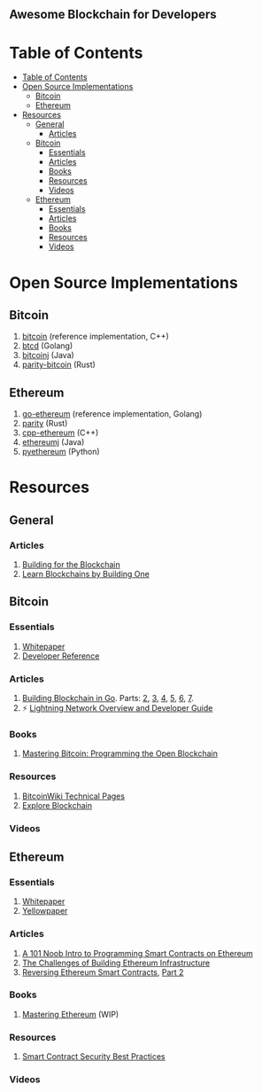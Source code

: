## Awesome Blockchain for Developers

Table of Contents
=================
   * [Table of Contents](#table-of-contents)
   * [Open Source Implementations](#open-source-implementations)
      * [Bitcoin](#bitcoin)
      * [Ethereum](#ethereum)
   * [Resources](#resources)
      * [General](#general)
         * [Articles](#articles)
      * [Bitcoin](#bitcoin-1)
         * [Essentials](#essentials)
         * [Articles](#articles-1)
         * [Books](#books)
         * [Resources](#resources-1)
         * [Videos](#videos)
      * [Ethereum](#ethereum-1)
         * [Essentials](#essentials-1)
         * [Articles](#articles-2)
         * [Books](#books-1)
         * [Resources](#resources-2)
         * [Videos](#videos-1)

# Open Source Implementations
## Bitcoin
1. [bitcoin](https://github.com/bitcoin/bitcoin) (reference implementation, C++)
1. [btcd](https://github.com/btcsuite/btcd) (Golang)
1. [bitcoinj](https://github.com/bitcoinj/bitcoinj) (Java)
1. [parity-bitcoin](https://github.com/paritytech/parity-bitcoin) (Rust)

## Ethereum
1. [go-ethereum](https://github.com/ethereum/go-ethereum) (reference implementation, Golang)
1. [parity](https://github.com/paritytech/parity) (Rust)
1. [cpp-ethereum](https://github.com/ethereum/cpp-ethereum) (C++)
1. [ethereumj](https://github.com/ethereum/ethereumj) (Java)
1. [pyethereum](https://github.com/ethereum/pyethereum) (Python)


# Resources
## General
### Articles
1. [Building for the Blockchain](https://blog.ycombinator.com/building-for-the-blockchain/)
1. [Learn Blockchains by Building One](https://hackernoon.com/learn-blockchains-by-building-one-117428612f46)

## Bitcoin
### Essentials
1. [Whitepaper](https://bitcoin.org/bitcoin.pdf)
2. [Developer Reference](https://github.com/minium/Bitcoin-Spec/blob/master/Bitcoin.pdf)

### Articles
1. [Building Blockchain in Go](https://jeiwan.cc/posts/building-blockchain-in-go-part-1/). Parts: [2](https://jeiwan.cc/posts/building-blockchain-in-go-part-2/), [3](https://jeiwan.cc/posts/building-blockchain-in-go-part-3/), [4](https://jeiwan.cc/posts/building-blockchain-in-go-part-4/), [5](https://jeiwan.cc/posts/building-blockchain-in-go-part-5/), [6](https://jeiwan.cc/posts/building-blockchain-in-go-part-6/), [7](https://jeiwan.cc/posts/building-blockchain-in-go-part-7/).
1. :zap: [Lightning Network Overview and Developer Guide](http://dev.lightning.community/overview/)


### Books
1. [Mastering Bitcoin: Programming the Open Blockchain](https://www.amazon.com/Mastering-Bitcoin-Programming-Open-Blockchain/dp/1491954388)

### Resources
1. [BitcoinWiki Technical Pages](https://en.bitcoin.it/wiki/Category:Technical)
2. [Explore Blockchain](https://kandi.openweaver.com/explore/blockchain)

### Videos


## Ethereum
### Essentials
1. [Whitepaper](https://github.com/ethereum/wiki/wiki/White-Paper)
1. [Yellowpaper](http://gavwood.com/paper.pdf)

### Articles
1. [A 101 Noob Intro to Programming Smart Contracts on Ethereum](https://medium.com/@ConsenSys/a-101-noob-intro-to-programming-smart-contracts-on-ethereum-695d15c1dab4)
1. [The Challenges of Building Ethereum Infrastructure](https://medium.com/@lopp/the-challenges-of-building-ethereum-infrastructure-87e443e47a4b)
1. [Reversing Ethereum Smart Contracts](https://arvanaghi.com/blog/reversing-ethereum-smart-contracts/), [Part 2](https://arvanaghi.com/blog/reversing-ethereum-smart-contracts-pt2/)


### Books
1. [Mastering Ethereum](https://github.com/ethereumbook/ethereumbook) (WIP)

### Resources
1. [Smart Contract Security Best Practices](https://consensys.github.io/smart-contract-best-practices/)

### Videos

